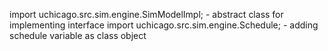import uchicago.src.sim.engine.SimModelImpl; - abstract class for implementing interface
import uchicago.src.sim.engine.Schedule;  - adding schedule variable as class object 
